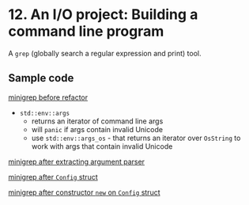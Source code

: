 # 12. An I/O project: Building a command line program

A `grep` (globally search a regular expression and print) tool.

## Sample code

[minigrep before refactor](./01-before-refactor/minigrep/)

- `std::env::args`
  - returns an iterator of command line args
  - will `panic` if args contain invalid Unicode
  - use `std::env::args_os` - that returns an iterator over `OsString` to work with args that contain invalid Unicode

[minigrep after extracting argument parser](./02-after-refactor/01-extract-arg-parser/minigrep/)

[minigrep after `Config` struct](./02-after-refactor/01-extract-arg-parser/minigrep/)

[minigrep after constructor `new` on `Config` struct](./02-after-refactor/01-extract-arg-parser/minigrep/)
